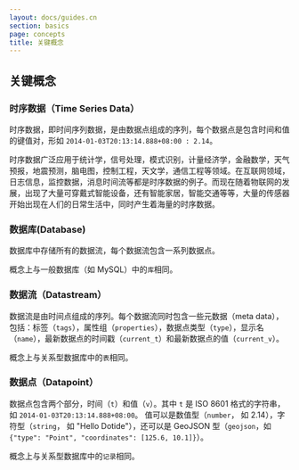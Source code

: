 ```yaml
---
layout: docs/guides.cn
section: basics
page: concepts
title: 关键概念
---
```


## 关键概念

### 时序数据（Time Series Data）

时序数据，即时间序列数据，是由数据点组成的序列，每个数据点是包含时间和值的键值对，形如 `2014-01-03T20:13:14.888+08:00 : 2.14`。

时序数据广泛应用于统计学，信号处理，模式识别，计量经济学，金融数学，天气预报，地震预测，脑电图，控制工程，天文学，通信工程等领域。在互联网领域，日志信息，监控数据，消息时间流等都是时序数据的例子。而现在随着物联网的发展，出现了大量可穿戴式智能设备，还有智能家居，智能交通等等，大量的传感器开始出现在人们的日常生活中，同时产生着海量的时序数据。

### 数据库(Database)

数据库中存储所有的数据流，每个数据流包含一系列数据点。

概念上与一般数据库（如 MySQL）中的`库`相同。

### 数据流（Datastream）

数据流是由时间点组成的序列。每个数据流同时包含一些元数据（meta data），包括：标签（`tags`），属性组（`properties`），数据点类型（`type`），显示名（`name`），最新数据点的时间戳（`current_t`）和最新数据点的值（`current_v`）。

概念上与关系型数据库中的`表`相同。

### 数据点（Datapoint）

数据点包含两个部分，时间（`t`）和值（`v`）。其中 `t` 是 ISO 8601 格式的字符串，如 `2014-01-03T20:13:14.888+08:00`。 值可以是数值型（`number`， 如 2.14），字符型（`string`， 如 "Hello Dotide"），还可以是 GeoJSON 型（`geojson`，如 `{"type": "Point", "coordinates": [125.6, 10.1]}`）。

概念上与关系型数据库中的`记录`相同。